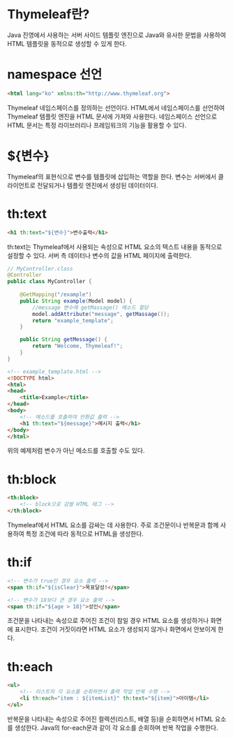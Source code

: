# Thymeleaf란?
Java 진영에서 사용하는 서버 사이드 템플릿 엔진으로 Java와 유사한 문법을 사용하여 HTML 템플릿을 동적으로 생성할 수 있게 한다.

# namespace 선언
```html
<html lang="ko" xmlns:th="http://www.thymeleaf.org">
```
Thymeleaf 네임스페이스를 정의하는 선언이다. HTML에서 네임스페이스를 선언하여 Thymeleaf 템플릿 엔진을 HTML 문서에 가져와 사용한다. 네임스페이스 선언으로 HTML 문서는 특정 라이브러리나 프레임워크의 기능을 활용할 수 있다.

# ${변수}
Thymeleaf의 표현식으로 변수를 템플릿에 삽입하는 역할을 한다. 변수는 서버에서 클라이언트로 전달되거나 템플릿 엔진에서 생성된 데이터이다. 

# th:text
```html
<h1 th:text="${변수}">변수출력</h1>
```
th:text는 Thymeleaf에서 사용되는 속성으로 HTML 요소의 텍스트 내용을 동적으로 설정할 수 있다. 서버 측 데이터나 변수의 값을 HTML 페이지에 출력한다.

```java
// MyController.class
@Controller
public class MyController {
    
    @GetMapping("/example")
    public String example(Model model) {
        //message 변수에 getMassage() 메소드 할당
        model.addAttribute("message", getMassage());
        return "example_template";
    }

    public String getMessage() {
        return "Welcome, Thymeleaf!";
    }
}
```

```html
<!-- example_template.html -->
<!DOCTYPE html>
<html>
<head>
    <title>Example</title>
</head>
<body>
    <!-- 메소드를 호출하여 반환값 출력 -->
    <h1 th:text="${message}">메시지 출력</h1>
</body>
</html>
```
위의 예제처럼 변수가 아닌 메소드를 호출할 수도 있다.

# th:block
```html
<th:block>
    <!-- block으로 감쌀 HTML 태그 -->
</th:block>
```
Thymeleaf에서 HTML 요소를 감싸는 데 사용한다. 주로 조건문이나 반복문과 함께 사용하여 특정 조건에 따라 동적으로 HTML을 생성한다.

# th:if
```html
<!-- 변수가 true인 경우 요소 출력 -->
<span th:if="${isClear}">목표달성!</span>

<!-- 변수가 18보다 큰 경우 요소 출력 -->
<span th:if="${age > 18}">성인</span>
```
조건문을 나타내는 속성으로 주어진 조건이 참일 경우 HTML 요소를 생성하거나 화면에 표시한다. 조건이 거짓이라면 HTML 요소가 생성되지 않거나 화면에서 안보이게 한다.

# th:each
```html
<ul>
    <!-- 리스트의 각 요소를 순회하면서 출력 작업 반복 수행 -->
    <li th:each="item : ${itemList}" th:text="${item}">아이템</li>
</ul>
```
반복문을 나타내는 속성으로 주어진 컬렉션(리스트, 배열 등)을 순회하면서 HTML 요소를 생성한다. Java의 for-each문과 같이 각 요소를 순회하며 반복 작업을 수행한다.
